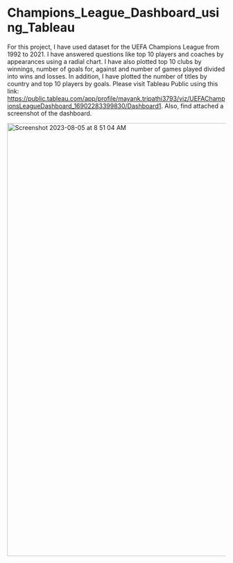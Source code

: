 # Champions_League_Dashboard_using_Tableau

For this project, I have used dataset for the UEFA Champions League from 1992 to 2021. I have answered questions like top 10 players and coaches by appearances using a radial chart. I have also plotted top 10 clubs by winnings, number of goals for, against  and number of games played divided into wins and losses. In addition, I have plotted the number of titles by country and top 10 players by goals. Please visit Tableau Public using this link: https://public.tableau.com/app/profile/mayank.tripathi3793/viz/UEFAChampionsLeagueDashboard_16902283399830/Dashboard1. Also, find attached a screenshot of the dashboard.


<img width="997" alt="Screenshot 2023-08-05 at 8 51 04 AM" src="https://github.com/mayank8893/Tableau_Projects/assets/69361645/82e8f0a0-cefa-4a37-983d-515a6482a1fe">
